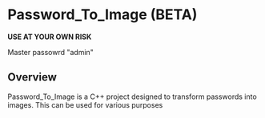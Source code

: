 # Password_To_Image (BETA)
**USE AT YOUR OWN RISK**

Master passowrd "admin"

## Overview
Password_To_Image is a C++ project designed to transform passwords into images. This can be used for various purposes
